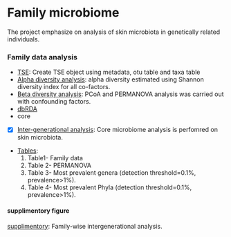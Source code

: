# Family microbiome
The project emphasize on analysis of skin microbiota in genetically related individuals.

### Family data analysis

- [TSE](fam_tse.Rmd): Create TSE object using metadata, otu table and taxa table
- [Alpha diversity analysis](tse_alpha.md): alpha diversity estimated using Shannon diversity index for all co-factors.
- [Beta diversity analysis](tse_beta.md): PCoA and PERMANOVA analysis was carried out with confounding factors.
- [dbRDA](RDA.md)
- core
- [x] [Inter-generational analysis](Intergeneration_analysis.md): Core microbiome analysis is perfomred on skin microbiota.
- [Tables](tables.md): 
   1. Table1- Family data
   2. Table 2- PERMANOVA
   3. Table 3- Most prevalent genera (detection threshold=0.1%, prevalence>1%).
   4. Table 4-  Most prevalent Phyla (detection threshold=0.1%, prevalence>1%).

#### supplimentory figure
[supplimentory](supplimentory.md): Family-wise intergenerational analysis.
